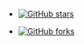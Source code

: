 * [![GitHub stars](https://img.shields.io/github/stars/djylb/nps.svg?style=social)](https://github.com/djylb/nps)

* [![GitHub forks](https://img.shields.io/github/forks/djylb/nps?style=social)](https://github.com/ehang-io/nps/network)